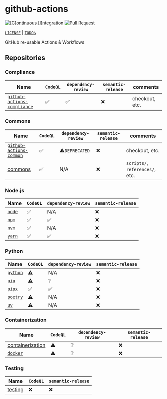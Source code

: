 # github-actions

[![[C]ontinuous [I]ntegration](https://github.com/percebus/github-actions/actions/workflows/always.yml/badge.svg)](https://github.com/percebus/github-actions/actions/workflows/always.yml) [![Pull Request](https://github.com/percebus/github-actions/actions/workflows/pull_request.yml/badge.svg?event=pull_request)](https://github.com/percebus/github-actions/actions/workflows/pull_request.yml)

[`LICENSE`](./LICENSE.md) | [`TODO`s](./TODO.md)

GitHub re-usable Actions &amp; Workflows

## Repositories

### Compliance

| Name                                                                                 | `CodeQL` | `dependency-review` | `semantic-release` | comments       |
| ------------------------------------------------------------------------------------ | -------- | ------------------- | ------------------ | -------------- |
| [`github-actions-compliance`](https://github.com/percebus/github-actions-compliance) | ✅       | ✅                  | ❌                 | checkout, etc. |

### Commons

| Name                                                                         | `CodeQL` | `dependency-review` | `semantic-release` | comments                        |
| ---------------------------------------------------------------------------- | -------- | ------------------- | ------------------ | ------------------------------- |
| [`github-actions-common`](https://github.com/percebus/github-actions-common) | ✅       | ⚠️`DEPRECATED`      | ❌                 | checkout, etc.                  |
| [commons](https://github.com/percebus/commons)                               | ✅       | N/A                 | ❌                 | `scripts/`, `references/`, etc. |

### Node.js

| Name                                                      | `CodeQL` | `dependency-review` | `semantic-release` |
| --------------------------------------------------------- | -------- | ------------------- | ------------------ |
| [`node`](https://github.com/percebus/github-actions-node) | ✅       | N/A                 | ❌                 |
| [`npm`](https://github.com/percebus/github-actions-npm)   | ✅       | ✅                  | ❌                 |
| [`nvm`](https://github.com/percebus/github-actions-nvm)   | ✅       | N/A                 | ❌                 |
| [`yarn`](https://github.com/percebus/github-actions-yarn) | ✅       | ✅                  | ❌                 |

### Python

| Name                                                          | `CodeQL` | `dependency-review` | `semantic-release` |
| ------------------------------------------------------------- | -------- | ------------------- | ------------------ |
| [`python`](https://github.com/percebus/github-actions-python) | ⚠️       | N/A                 | ❌                 |
| [`pip`](https://github.com/percebus/github-actions-pip)       | ⚠️       | ❔                  | ❌                 |
| [`pipx`](https://github.com/percebus/github-actions-pipx)     | ✅       | ✅                  | ❌                 |
| [`poetry`](https://github.com/percebus/github-actions-poetry) | ⚠️       | N/A                 | ❌                 |
| [`uv`](https://github.com/percebus/github-actions-uv)         | ⚠️       | N/A                 | ❌                 |

### Containerization

| Name                                                                            | `CodeQL` | `dependency-review` | `semantic-release` |
| ------------------------------------------------------------------------------- | -------- | ------------------- | ------------------ |
| [containerization](https://github.com/percebus/github-actions-containerization) | ⚠️       | ❔                  | ❌                 |
| [`docker`](https://github.com/percebus/github-actions-docker)                   | ⚠️       | ❔                  | ❌                 |

### Testing

| Name                                                          | `CodeQL` | `semantic-release` |
| ------------------------------------------------------------- | -------- | ------------------ |
| [testing](https://github.com/percebus/github-actions-testing) | ❌       | ❌                 |
